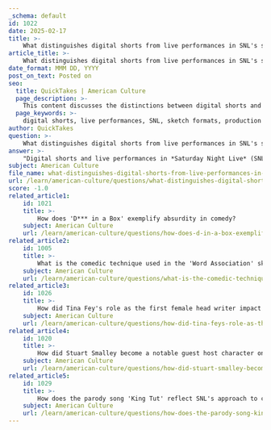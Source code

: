 ```yaml
---
_schema: default
id: 1022
date: 2025-02-17
title: >-
    What distinguishes digital shorts from live performances in SNL's sketch formats?
article_title: >-
    What distinguishes digital shorts from live performances in SNL's sketch formats?
date_format: MMM DD, YYYY
post_on_text: Posted on
seo:
  title: QuickTakes | American Culture
  page_description: >-
    This content discusses the distinctions between digital shorts and live performances in Saturday Night Live's sketch formats, highlighting their production styles, audience engagement, and unique characteristics.
  page_keywords: >-
    digital shorts, live performances, SNL, sketch formats, production style, editing, audience engagement, comedic impact, content distribution, creative freedom
author: QuickTakes
question: >-
    What distinguishes digital shorts from live performances in SNL's sketch formats?
answer: >-
    "Digital shorts and live performances in *Saturday Night Live* (SNL) represent two distinct formats within the show's overall comedic structure, each with unique characteristics and purposes.\n### Key Distinctions\n1. **Production Style**:\n   - **Digital Shorts**: These are pre-recorded segments that allow for extensive editing and post-production. This format enables creators to refine the content, add special effects, and incorporate music in a polished manner. For example, shorts like ""Lazy Sunday"" and ""D*** in a Box"" exemplify this approach, blending original songs with humor to create memorable comedic pieces that can be shared online.\n   - **Live Performances**: In contrast, live sketches are performed in real-time during the broadcast. This format relies heavily on the spontaneity of live performance, which can lead to unpredictable moments, such as flubbed lines or unexpected audience reactions. The immediacy of live performances often enhances the comedic impact, as the audience experiences the humor in real-time.\n2. **Content Distribution**:\n   - **Digital Shorts**: These are primarily designed for online platforms, allowing SNL to reach a broader audience beyond traditional television viewers. The digital format has become essential for engaging with younger audiences who consume content on platforms like YouTube and social media.\n   - **Live Performances**: These are integral to the weekly live broadcast of SNL, contributing to the show's traditional format. The live aspect creates a unique atmosphere that is a hallmark of SNL, fostering a sense of community among viewers who tune in together.\n3. **Creative Freedom**:\n   - **Digital Shorts**: The ability to edit and refine content allows for more elaborate storytelling and creative experimentation. This format can incorporate various comedic techniques, such as musical parodies and high-concept sketches that might be challenging to execute live.\n   - **Live Performances**: While they may have less flexibility in terms of editing, live sketches benefit from the energy and immediacy of a live audience. This can lead to a different kind of comedic timing and interaction that is unique to live television.\n4. **Audience Engagement**:\n   - **Digital Shorts**: These often encourage viewer interaction through sharing and commenting online, creating a dialogue around the content that can extend beyond the initial viewing.\n   - **Live Performances**: The engagement is more immediate, as the audience's reactions can influence the performance itself, adding an element of unpredictability that is central to the live experience.\n### Conclusion\nIn summary, while both digital shorts and live performances are integral to SNL's identity, they serve different purposes and utilize distinct production techniques. Digital shorts allow for polished, shareable content that can reach a wider audience, while live performances emphasize spontaneity and real-time engagement, creating a unique viewing experience that has defined SNL since its inception."
subject: American Culture
file_name: what-distinguishes-digital-shorts-from-live-performances-in-snls-sketch-formats.md
url: /learn/american-culture/questions/what-distinguishes-digital-shorts-from-live-performances-in-snls-sketch-formats
score: -1.0
related_article1:
    id: 1021
    title: >-
        How does 'D*** in a Box' exemplify absurdity in comedy?
    subject: American Culture
    url: /learn/american-culture/questions/how-does-d-in-a-box-exemplify-absurdity-in-comedy
related_article2:
    id: 1005
    title: >-
        What is the comedic technique used in the 'Word Association' sketch?
    subject: American Culture
    url: /learn/american-culture/questions/what-is-the-comedic-technique-used-in-the-word-association-sketch
related_article3:
    id: 1026
    title: >-
        How did Tina Fey's role as the first female head writer impact SNL's comedy history?
    subject: American Culture
    url: /learn/american-culture/questions/how-did-tina-feys-role-as-the-first-female-head-writer-impact-snls-comedy-history
related_article4:
    id: 1020
    title: >-
        How did Stuart Smalley become a notable guest host character on SNL?
    subject: American Culture
    url: /learn/american-culture/questions/how-did-stuart-smalley-become-a-notable-guest-host-character-on-snl
related_article5:
    id: 1029
    title: >-
        How does the parody song 'King Tut' reflect SNL's approach to comedic music videos?
    subject: American Culture
    url: /learn/american-culture/questions/how-does-the-parody-song-king-tut-reflect-snls-approach-to-comedic-music-videos
---
```


&nbsp;